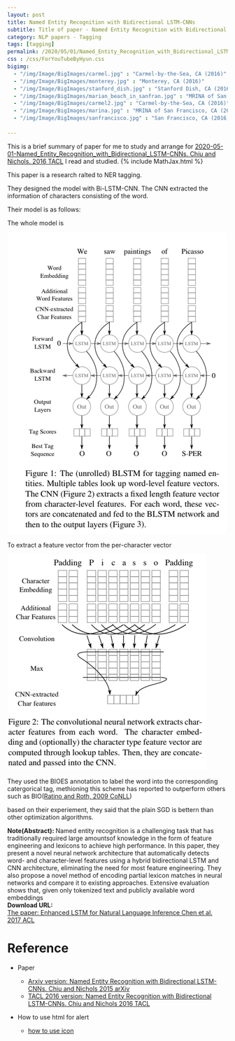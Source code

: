 ```yaml
---
layout: post
title: Named Entity Recognition with Bidirectional LSTM-CNNs
subtitle: Title of paper - Named Entity Recognition with Bidirectional LSTM-CNNs
category: NLP papers - Tagging
tags: [tagging]
permalink: /2020/05/01/Named_Entity_Recognition_with_Bidirectional_LSTM-CNNs/
css : /css/ForYouTubeByHyun.css
bigimg: 
  - "/img/Image/BigImages/carmel.jpg" : "Carmel-by-the-Sea, CA (2016)"
  - "/img/Image/BigImages/monterey.jpg" : "Monterey, CA (2016)"
  - "/img/Image/BigImages/stanford_dish.jpg" : "Stanford Dish, CA (2016)"
  - "/img/Image/BigImages/marian_beach_in_sanfran.jpg" : "MRINA of San Francisco, CA (2016)"
  - "/img/Image/BigImages/carmel2.jpg" : "Carmel-by-the-Sea, CA (2016)"
  - "/img/Image/BigImages/marina.jpg" : "MRINA of San Francisco, CA (2016)"
  - "/img/Image/BigImages/sanfrancisco.jpg" : "San Francisco, CA (2016)"
  
---
```


This is a brief summary of paper for me to study and arrange for [2020-05-01-Named_Entity_Recognition_with_Bidirectional_LSTM-CNNs. Chiu and Nichols. 2016 TACL](https://www.aclweb.org/anthology/Q16-1026/) I read and studied. 
{% include MathJax.html %}

This paper is a research ralted to NER tagging. 

They designed the model with Bi-LSTM-CNN. The CNN extracted the information of characters consisting of the word. 

Their model is as follows:

The whole model is 

![Chiu and Nichols. 2016 TACL](/img/Image/NaturalLanguageProcessing/NLPLabs/Paper_Investigation/tagging/2020-05-01-Named_Entity_Recognition_with_Bidirectional_LSTM-CNNs/BLSTM_CNN.PNG)

To extract a feature vector from the per-character vector

![Chiu and Nichols. 2016 TACL](/img/Image/NaturalLanguageProcessing/NLPLabs/Paper_Investigation/tagging/2020-05-01-Named_Entity_Recognition_with_Bidirectional_LSTM-CNNs/Character_embedding_with_CNN.PNG)

They used the BIOES annotation to label the word into the corresponding catergorical tag, methioning this scheme has reported to outperform others such as BIO([Ratino and Roth, 2009 CoNLL](https://www.aclweb.org/anthology/W09-1119/))

based on their experiement, they said that the plain SGD is bettern than other optimization algorithms.

<div class="alert alert-info" role="alert"><i class="fa fa-info-circle"></i> <b>Note(Abstract): </b>
Named entity recognition is a challenging task that has traditionally required large amountsof knowledge in the form of feature engineering and lexicons to achieve high performance. In this paper, they present a novel neural network architecture that automatically detects word- and character-level features using a hybrid bidirectional LSTM and CNN architecture, eliminating the need for most feature engineering. They also propose a novel method of encoding partial lexicon matches in neural networks and compare it to existing approaches. Extensive evaluation shows that, given only tokenized text and publicly available word embeddings </div>
    
<div class="alert alert-success" role="alert"><i class="fa fa-paperclip fa-lg"></i> <b>Download URL: </b><br>
  <a href="https://www.aclweb.org/anthology/P17-1152/">The paper: Enhanced LSTM for Natural Language Inference  Chen et al. 2017 ACL</a>
</div>

# Reference 

- Paper 
  - [Arxiv version: Named Entity Recognition with Bidirectional LSTM-CNNs.  Chiu and Nichols 2015 arXiv](https://arxiv.org/abs/1511.08308)
  - [TACL 2016 version: Named Entity Recognition with Bidirectional LSTM-CNNs.  Chiu and Nichols 2016 TACL](https://www.aclweb.org/anthology/Q16-1026/)
  
- How to use html for alert
  - [how to use icon](http://idratherbewriting.com/documentation-theme-jekyll/mydoc_icons.html)
    




























